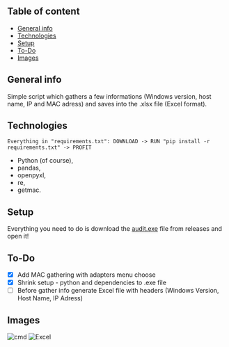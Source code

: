## Table of content
* [General info](#general-info)
* [Technologies](#technologies)
* [Setup](#setup)
* [To-Do](#to-do)
* [Images](#images)

## General info
Simple script which gathers a few informations (Windows version, host name, IP and MAC adress) and saves into the .xlsx file (Excel format).

## Technologies
```
Everything in "requirements.txt": DOWNLOAD -> RUN "pip install -r requirements.txt" -> PROFIT
```
- Python (of course),
- pandas,
- openpyxl,
- re,
- getmac.

## Setup
Everything you need to do is download the <a href="https://github.com/bartosz-sporek/audit_script/releases/download/v1.0/audit_v1-0.exe">audit.exe</a> file from releases and open it! 

## To-Do
- [x] Add MAC gathering with adapters menu choose
- [x] Shrink setup - python and dependencies to .exe file
- [ ] Before gather info generate Excel file with headers (Windows Version, Host Name, IP Adress)

## Images
![cmd](https://i.imgur.com/vcVILiG.jpeg)
![Excel](https://i.imgur.com/U0uiiVX.jpg)
